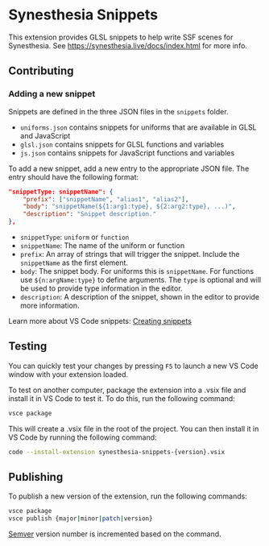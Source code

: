 # Synesthesia Snippets
This extension provides GLSL snippets to help write SSF scenes for Synesthesia.
See https://synesthesia.live/docs/index.html for more info.

## Contributing

### Adding a new snippet
Snippets are defined in the three JSON files in the `snippets` folder. 
- `uniforms.json` contains snippets for uniforms that are available in GLSL and JavaScript
- `glsl.json` contains snippets for GLSL functions and variables
- `js.json` contains snippets for JavaScript functions and variables

To add a new snippet, add a new entry to the appropriate JSON file. The entry should have the following format:
```json
"snippetType: snippetName": {
    "prefix": ["snippetName", "alias1", "alias2"],
    "body": "snippetName(${1:arg1:type}, ${2:arg2:type}, ...)",
    "description": "Snippet description."
},
```
- `snippetType`: `uniform` or `function`
- `snippetName`: The name of the uniform or function
- `prefix`: An array of strings that will trigger the snippet. Include the `snippetName` as the first element.
- `body`: The snippet body. For uniforms this is `snippetName`. For functions use `${n:argName:type}` to define arguments. The `type` is optional and will be used to provide type information in the editor.
- `description`: A description of the snippet, shown in the editor to provide more information.


Learn more about VS Code snippets:
[Creating snippets](https://code.visualstudio.com/docs/editor/userdefinedsnippets#_builtin-snippets)

## Testing
You can quickly test your changes by pressing `F5` to launch a new VS Code window with your extension loaded.

To test on another computer, package the extension into a .vsix file and install it in VS Code to test it. To do this, run the following command:
```bash
vsce package
```
This will create a .vsix file in the root of the project. You can then install it in VS Code by running the following command:
```bash
code --install-extension synesthesia-snippets-{version}.vsix
```

## Publishing
To publish a new version of the extension, run the following commands:
```bash
vsce package
vsce publish {major|minor|patch|version}
```

[Semver](https://semver.org/) version number is incremented based on the command.


<!-- ## License
[MIT](LICENSE) -->